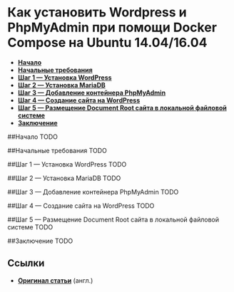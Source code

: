 Как установить Wordpress и PhpMyAdmin при помощи Docker Compose на Ubuntu 14.04/16.04
=====================================================================================

* **[Начало](TODO)**
* **[Начальные требования](TODO)**
* **[Шаг 1 — Установка WordPress](TODO)**
* **[Шаг 2 — Установка MariaDB](TODO)**
* **[Шаг 3 — Добавление контейнера PhpMyAdmin](TODO)**
* **[Шаг 4 — Создание сайта на WordPress](TODO)**
* **[Шаг 5 — Размещение Document Root сайта в локальной файловой системе](TODO)**
* **[Заключение](TODO)**

##Начало
TODO


##Начальные требования
TODO


##Шаг 1 — Установка WordPress
TODO


##Шаг 2 — Установка MariaDB
TODO


##Шаг 3 — Добавление контейнера PhpMyAdmin
TODO


##Шаг 4 — Создание сайта на WordPress
TODO


##Шаг 5 — Размещение Document Root сайта в локальной файловой системе
TODO


##Заключение
TODO


## Ссылки
* **[Оригинал статьи](https://www.digitalocean.com/community/tutorials/how-to-install-wordpress-and-phpmyadmin-with-docker-compose-on-ubuntu-14-04)**  (англ.)
